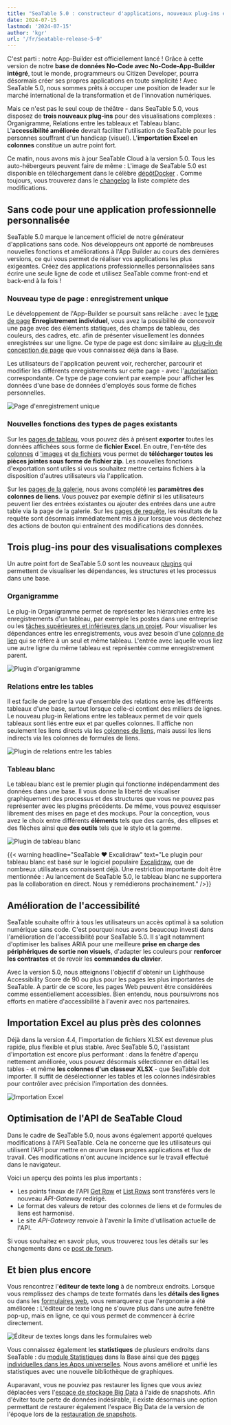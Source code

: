 ```yaml
---
title: "SeaTable 5.0 : constructeur d'applications, nouveaux plug-ins et accessibilité accrue"
date: 2024-07-15
lastmod: '2024-07-15'
author: 'kgr'
url: '/fr/seatable-release-5-0'
---
```


C'est parti : notre App-Builder est officiellement lancé ! Grâce à cette version de notre **base de données No-Code avec No-Code-App-Builder intégré**, tout le monde, programmeurs ou Citizen Developer, pourra désormais créer ses propres applications en toute simplicité ! Avec SeaTable 5.0, nous sommes prêts à occuper une position de leader sur le marché international de la transformation et de l'innovation numériques.

Mais ce n'est pas le seul coup de théâtre - dans SeaTable 5.0, vous disposez de **trois nouveaux plug-ins** pour des visualisations complexes : Organigramme, Relations entre les tableaux et Tableau blanc. L'**accessibilité améliorée** devrait faciliter l'utilisation de SeaTable pour les personnes souffrant d'un handicap (visuel). L'**importation Excel en colonnes** constitue un autre point fort.

Ce matin, nous avons mis à jour SeaTable Cloud à la version 5.0. Tous les auto-hébergeurs peuvent faire de même : L'image de SeaTable 5.0 est disponible en téléchargement dans le célèbre [dépôtDocker](https://hub.docker.com/r/seatable/seatable-enterprise) . Comme toujours, vous trouverez dans le [changelog](https://seatable.io/fr/docs/changelog/version-5/) la liste complète des modifications.

## Sans code pour une application professionnelle personnalisée

SeaTable 5.0 marque le lancement officiel de notre générateur d'applications sans code. Nos développeurs ont apporté de nombreuses nouvelles fonctions et améliorations à l'App Builder au cours des dernières versions, ce qui vous permet de réaliser vos applications les plus exigeantes. Créez des applications professionnelles personnalisées sans écrire une seule ligne de code et utilisez SeaTable comme front-end et back-end à la fois !

### Nouveau type de page : enregistrement unique

Le développement de l'App-Builder se poursuit sans relâche : avec le [type de page](https://seatable.io/fr/docs/universelle-apps/seitentypen-in-der-universellen-app/) **Enregistrement individuel**, vous avez la possibilité de concevoir une page avec des éléments statiques, des champs de tableau, des couleurs, des cadres, etc. afin de présenter visuellement les données enregistrées sur une ligne. Ce type de page est donc similaire au [plug-in de conception de page](https://seatable.io/fr/docs/seitendesign-plugin/anleitung-zum-seitendesign-plugin/) que vous connaissez déjà dans la Base.

Les utilisateurs de l'application peuvent voir, rechercher, parcourir et modifier les différents enregistrements sur cette page - avec l'[autorisation](https://seatable.io/fr/docs/universelle-apps/seitenberechtigungen-in-einer-universellen-app/) correspondante. Ce type de page convient par exemple pour afficher les données d'une base de données d'employés sous forme de fiches personnelles.

![Page d'enregistrement unique](images/Single-Record-Page-min.gif)

### Nouvelles fonctions des types de pages existants

Sur les [pages de tableau](https://seatable.io/fr/docs/seitentypen-in-universellen-apps/tabellenseiten-in-universellen-apps/), vous pouvez dès à présent **exporter** toutes les données affichées sous forme de **fichier Excel**. En outre, l'en-tête des [colonnes](https://seatable.io/fr/docs/dateien-und-bilder/die-datei-spalte/) d ['images](https://seatable.io/fr/docs/dateien-und-bilder/die-bild-spalte/) et [de fichiers](https://seatable.io/fr/docs/dateien-und-bilder/die-datei-spalte/) vous permet de **télécharger toutes les pièces jointes sous forme de fichier zip**. Les nouvelles fonctions d'exportation sont utiles si vous souhaitez mettre certains fichiers à la disposition d'autres utilisateurs via l'application.

Sur les [pages de la galerie](https://seatable.io/fr/docs/seitentypen-in-universellen-apps/galerieseiten-in-universellen-apps/), nous avons complété les **paramètres des colonnes de liens**. Vous pouvez par exemple définir si les utilisateurs peuvent lier des entrées existantes ou ajouter des entrées dans une autre table via la page de la galerie. Sur les [pages de requête](https://seatable.io/fr/docs/seitentypen-in-universellen-apps/abfrageseiten-in-universellen-apps/), les résultats de la requête sont désormais immédiatement mis à jour lorsque vous déclenchez des actions de bouton qui entraînent des modifications des données.

## Trois plug-ins pour des visualisations complexes

Un autre point fort de SeaTable 5.0 sont les nouveaux [plugins](https://seatable.io/fr/docs/plugins/alle-plugins-in-der-uebersicht/) qui permettent de visualiser les dépendances, les structures et les processus dans une base.

### Organigramme

Le plug-in Organigramme permet de représenter les hiérarchies entre les enregistrements d'un tableau, par exemple les postes dans une entreprise ou les [tâches supérieures et inférieures dans un projet](https://seatable.io/fr/projektstrukturplan-vorlage/). Pour visualiser les dépendances entre les enregistrements, vous avez besoin d'une [colonne de lien](https://seatable.io/fr/docs/verknuepfungen/wie-man-tabellen-in-seatable-miteinander-verknuepft/) qui se réfère à un seul et même tableau. L'entrée avec laquelle vous liez une autre ligne du même tableau est représentée comme enregistrement parent.

![Plugin d'organigramme](images/Organigramm-Plugin.png)

### Relations entre les tables

Il est facile de perdre la vue d'ensemble des relations entre les différents tableaux d'une base, surtout lorsque celle-ci contient des milliers de lignes. Le nouveau plug-in Relations entre les tableaux permet de voir quels tableaux sont liés entre eux et par quelles colonnes. Il affiche non seulement les liens directs via les [colonnes de liens](https://seatable.io/fr/docs/verknuepfungen/wie-man-tabellen-in-seatable-miteinander-verknuepft/), mais aussi les liens indirects via les colonnes de formules de liens.

![Plugin de relations entre les tables](images/Table-Relationships-Plugin.png)

### Tableau blanc

Le tableau blanc est le premier plugin qui fonctionne indépendamment des données dans une base. Il vous donne la liberté de visualiser graphiquement des processus et des structures que vous ne pouvez pas représenter avec les plugins précédents. De même, vous pouvez esquisser librement des mises en page et des mockups. Pour la conception, vous avez le choix entre différents **éléments** tels que des carrés, des ellipses et des flèches ainsi que **des outils** tels que le stylo et la gomme.

![Plugin de tableau blanc](images/Whiteboard-Plugin.png)

{{< warning headline="SeaTable ♥ Excalidraw" text="Le plugin pour tableau blanc est basé sur le logiciel populaire [Excalidraw](https://plus.excalidraw.com/), que de nombreux utilisateurs connaissent déjà. Une restriction importante doit être mentionnée : Au lancement de SeaTable 5.0, le tableau blanc ne supportera pas la collaboration en direct. Nous y remédierons prochainement." />}}

## Amélioration de l'accessibilité

SeaTable souhaite offrir à tous les utilisateurs un accès optimal à sa solution numérique sans code. C'est pourquoi nous avons beaucoup investi dans l'amélioration de l'accessibilité pour SeaTable 5.0. Il s'agit notamment d'optimiser les balises ARIA pour une meilleure **prise en charge des périphériques de sortie non visuels**, d'adapter les couleurs pour **renforcer les contrastes** et de revoir les **commandes du clavier**.

Avec la version 5.0, nous atteignons l'objectif d'obtenir un Lighthouse Accessibility Score de 90 ou plus pour les pages les plus importantes de SeaTable. À partir de ce score, les pages Web peuvent être considérées comme essentiellement accessibles. Bien entendu, nous poursuivrons nos efforts en matière d'accessibilité à l'avenir avec nos partenaires.

## Importation Excel au plus près des colonnes

Déjà dans la version 4.4, l'importation de fichiers XLSX est devenue plus rapide, plus flexible et plus stable. Avec SeaTable 5.0, l'assistant d'importation est encore plus performant : dans la fenêtre d'aperçu nettement améliorée, vous pouvez désormais sélectionner en détail les tables - et même **les colonnes d'un classeur XLSX** - que SeaTable doit importer. Il suffit de désélectionner les tables et les colonnes indésirables pour contrôler avec précision l'importation des données.

![Importation Excel](images/Excel-Import.gif)

## Optimisation de l'API de SeaTable Cloud

Dans le cadre de SeaTable 5.0, nous avons également apporté quelques modifications à l'API SeaTable. Cela ne concerne que les utilisateurs qui utilisent l'API pour mettre en œuvre leurs propres applications et flux de travail. Ces modifications n'ont aucune incidence sur le travail effectué dans le navigateur.

Voici un aperçu des points les plus importants :

- Les points finaux de l'API [Get Row](https://api.seatable.io/reference/getrowdeprecated) et [List Rows](https://api.seatable.io/reference/listrowsdeprecated) sont transférés vers le nouveau _API-Gateway_ redirigé.
- Le format des valeurs de retour des colonnes de liens et de formules de liens est harmonisé.
- Le site _API-Gateway_ renvoie à l'avenir la limite d'utilisation actuelle de l'API.

Si vous souhaitez en savoir plus, vous trouverez tous les détails sur les changements dans ce [post de forum](https://forum.seatable.io/t/important-changes-to-api-and-seatable-cloud-with-version-5-0/4887).

## Et bien plus encore

Vous rencontrez l'**éditeur de texte long** à de nombreux endroits. Lorsque vous remplissez des champs de texte formatés dans les **détails des lignes** ou dans les [formulaires web](https://seatable.io/fr/docs/webformulare/webformulare/), vous remarquerez que l'ergonomie a été améliorée : L'éditeur de texte long ne s'ouvre plus dans une autre fenêtre pop-up, mais en ligne, ce qui vous permet de commencer à écrire directement.

![Éditeur de textes longs dans les formulaires web](images/Long-text-editor-in-web-forms.png)

Vous connaissez également les **statistiques** de plusieurs endroits dans SeaTable : du [module Statistiques](https://seatable.io/fr/docs/statistiken-und-datenanalyse/anleitung-zum-statistik-modul/) dans la Base ainsi que des [pages individuelles dans les Apps universelles](https://seatable.io/fr/docs/seitentypen-in-universellen-apps/individuelle-seiten-in-universellen-apps/). Nous avons amélioré et unifié les statistiques avec une nouvelle bibliothèque de graphiques.

Auparavant, vous ne pouviez pas restaurer les lignes que vous aviez déplacées vers l'[espace de stockage Big Data](https://seatable.io/fr/docs/big-data/zeilen-ins-big-data-backend-verschieben/) à l'aide de snapshots. Afin d'éviter toute perte de données indésirable, il existe désormais une option permettant de restaurer également l'espace Big Data de la version de l'époque lors de la [restauration de snapshots](https://seatable.io/fr/docs/historie-und-versionen/wiederherstellung-eines-snapshots/).
